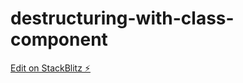 # destructuring-with-class-component

[Edit on StackBlitz ⚡️](https://stackblitz.com/edit/destructuring-with-class-component)
